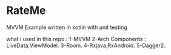 # RateMe
MVVM Example written in kotlin with unit testing

what i used in this repo :
1-MVVM
2-Arch Components : LiveData,ViewModel.
3-Room.
4-Rxjava,RxAndroid.
5-Dagger2.

